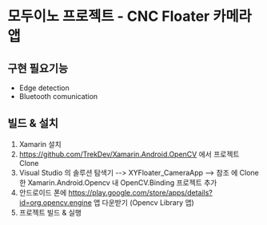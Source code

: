 # 모두이노 프로젝트 - CNC Floater  카메라 앱

## 구현 필요기능 
* Edge detection
* Bluetooth comunication

## 빌드 & 설치
1. Xamarin 설치
2. https://github.com/TrekDev/Xamarin.Android.OpenCV 에서 프로젝트 Clone
2. Visual Studio 의 솔루션 탐색기 --> XYFloater_CameraApp --> 참조 에 Clone 한 Xamarin.Android.Opencv 내 OpenCV.Binding 프로젝트 추가
3. 안드로이드 폰에 https://play.google.com/store/apps/details?id=org.opencv.engine 앱 다운받기 (Opencv Library 앱)
4. 프로젝트 빌드 & 실행
